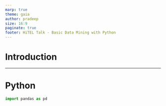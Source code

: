 ```yaml
---
marp: true
theme: gaia
author: pradeep 
size: 16:9
paginate: true
footer: HiTEL Talk - Basic Data Mining with Python
---
```


# Introduction


---

# Python

```py
import pandas as pd
```
